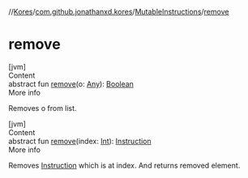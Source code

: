 //[Kores](../../index.md)/[com.github.jonathanxd.kores](../index.md)/[MutableInstructions](index.md)/[remove](remove.md)



# remove  
[jvm]  
Content  
abstract fun [remove](remove.md)(o: [Any](https://kotlinlang.org/api/latest/jvm/stdlib/kotlin/-any/index.html)): [Boolean](https://kotlinlang.org/api/latest/jvm/stdlib/kotlin/-boolean/index.html)  
More info  


Removes o from list.

  


[jvm]  
Content  
abstract fun [remove](remove.md)(index: [Int](https://kotlinlang.org/api/latest/jvm/stdlib/kotlin/-int/index.html)): [Instruction](../-instruction/index.md)  
More info  


Removes [Instruction](../-instruction/index.md) which is at index. And returns removed element.

  



